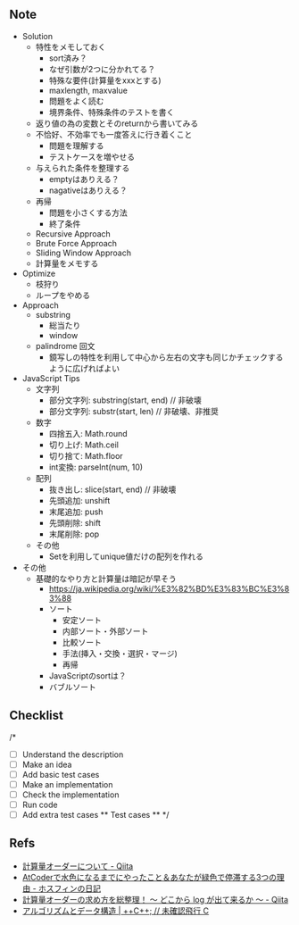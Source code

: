 ## Note

- Solution
  - 特性をメモしておく
    - sort済み？
    - なぜ引数が2つに分かれてる？
    - 特殊な要件(計算量をxxxとする)
    - maxlength, maxvalue
    - 問題をよく読む
    - 境界条件、特殊条件のテストを書く
  - 返り値の為の変数とそのreturnから書いてみる
  - 不恰好、不効率でも一度答えに行き着くこと
    - 問題を理解する
    - テストケースを増やせる
  - 与えられた条件を整理する
    - emptyはありえる？
    - nagativeはありえる？
  - 再帰
    - 問題を小さくする方法
    - 終了条件
  - Recursive Approach
  - Brute Force Approach
  - Sliding Window Approach
  - 計算量をメモする
- Optimize
  - 枝狩り
  - ループをやめる
- Approach
  - substring
    - 総当たり
    - window
  - palindrome 回文
    - 鏡写しの特性を利用して中心から左右の文字も同じかチェックするように広げればよい
- JavaScript Tips
  - 文字列
    - 部分文字列: substring(start, end) // 非破壊
    - 部分文字列: substr(start, len) // 非破壊、非推奨
  - 数字
    - 四捨五入: Math.round
    - 切り上げ: Math.ceil
    - 切り捨て: Math.floor
    - int変換: parseInt(num, 10)
  - 配列
    - 抜き出し: slice(start, end) // 非破壊
    - 先頭追加: unshift
    - 末尾追加: push
    - 先頭削除: shift
    - 末尾削除: pop
  - その他
    - Setを利用してunique値だけの配列を作れる
- その他
  - 基礎的なやり方と計算量は暗記が早そう
    - https://ja.wikipedia.org/wiki/%E3%82%BD%E3%83%BC%E3%83%88
    - ソート
      - 安定ソート
      - 内部ソート・外部ソート
      - 比較ソート
      - 手法(挿入・交換・選択・マージ)
      - 再帰
    - JavaScriptのsortは？
    - バブルソート

## Checklist
/*
- [ ] Understand the description
- [ ] Make an idea
- [ ] Add basic test cases
- [ ] Make an implementation
- [ ] Check the implementation
- [ ] Run code
- [ ] Add extra test cases
** Test cases **
*/

## Refs

- [計算量オーダーについて - Qiita](https://qiita.com/asksaito/items/59e0d48408f1eab081b5)
- [AtCoderで水色になるまでにやったこと＆あなたが緑色で停滞する3つの理由 - ホスフィンの日記](https://mine691.hatenablog.com/entry/2019/04/11/215129)
- [計算量オーダーの求め方を総整理！ 〜 どこから log が出て来るか 〜 - Qiita](https://qiita.com/drken/items/872ebc3a2b5caaa4a0d0#%E4%BE%8B-1-%E7%B7%9A%E5%BD%A2%E6%8E%A2%E7%B4%A2-on)
- [アルゴリズムとデータ構造 | ++C++; // 未確認飛行 C](https://ufcpp.net/study/algorithm/)
